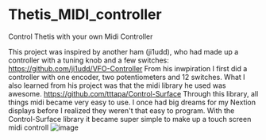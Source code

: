 # Thetis_MIDI_controller
Control Thetis with your own Midi Controller

This project was inspired by another ham (ji1udd), who had made up a controller with a tuning knob and a few switches:
https://github.com/ji1udd/VFO-Controller
From his inwpiration I first did a controller with one encoder, two potentiometers and 12 switches. What I also learned from his project was that the midi library he used was awesome. https://github.com/tttapa/Control-Surface
Through this library, all things midi became very easy to use.
I once had big dreams for my Nextion displays before I realized they weren't that easy to program. With the Control-Surface library it became super simple to make up a touch screen midi controll
![image](https://github.com/user-attachments/assets/633e06d2-1708-4142-8cc8-09cb2b221b51)
